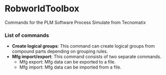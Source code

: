 # RobworldToolbox
Commands for the PLM Software Process Simulate from Tecnomatix

### List of commands

- **Create logical groups**: This command can create logical groups from compound parts depending on grouping rules.
- **Mfg import/export**: This command consists of two separate commands.
    * Mfg export: Mfg data can be exported to a file. 
    * Mfg import: Mfg data can be imported from a file.
